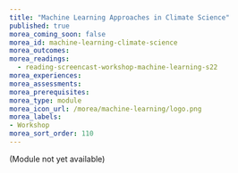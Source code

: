 ```yaml
---
title: "Machine Learning Approaches in Climate Science"
published: true
morea_coming_soon: false
morea_id: machine-learning-climate-science
morea_outcomes:
morea_readings:
  - reading-screencast-workshop-machine-learning-s22
morea_experiences:
morea_assessments:
morea_prerequisites:
morea_type: module
morea_icon_url: /morea/machine-learning/logo.png
morea_labels:
- Workshop
morea_sort_order: 110
---
```


(Module not yet available)
